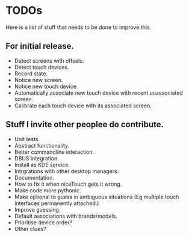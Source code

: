 # TODOs

Here is a list of stuff that needs to be done to improve this.

## For initial release.

* Detect screens with offsets.
* Detect touch devices.
* Record state.
* Notice new screen.
* Notice new touch device.
 * Automatically associate new touch device with recent unassociated screen.
* Calibrate each touch device with its associated screen.

## Stuff I invite other peoplee do contribute.

* Unit tests.
* Abstract functionality.
* Better commandline interaction.
* DBUS integration.
* Install as KDE service.
* Intrgrations with other desktop managers.
* Documentation.
 * How to fix it when niceTouch gets it wrong.
* Make code more pythonic.
* Make optional to guess in ambiguous situations (Eg multiple touch interfaces permanently attached.)
* Improve guessing.
 * Default associations with brands/models.
 * Prioritise device order?
 * Other clues?
